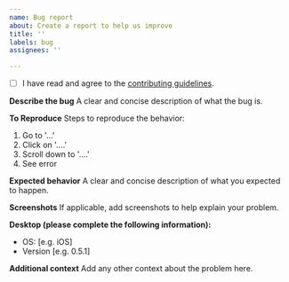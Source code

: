 ```yaml
---
name: Bug report
about: Create a report to help us improve
title: ''
labels: bug
assignees: ''

---
```


 - [ ] I have read and agree to the [contributing guidelines](https://github.com/griptape-ai/griptape#contributing).

**Describe the bug**
A clear and concise description of what the bug is.

**To Reproduce**
Steps to reproduce the behavior:
1. Go to '...'
2. Click on '....'
3. Scroll down to '....'
4. See error

**Expected behavior**
A clear and concise description of what you expected to happen.

**Screenshots**
If applicable, add screenshots to help explain your problem.

**Desktop (please complete the following information):**
 - OS: [e.g. iOS]
 - Version [e.g. 0.5.1]

**Additional context**
Add any other context about the problem here.
